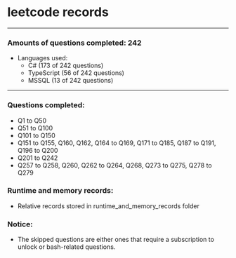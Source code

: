 # leetcode records
-----
### Amounts of questions completed: 242
- Languages used:
  - C# (173 of 242 questions)
  - TypeScript (56 of 242 questions)
  - MSSQL (13 of 242 questions)
-----
### Questions completed:
- Q1 to Q50
- Q51 to Q100
- Q101 to Q150
- Q151 to Q155, Q160, Q162, Q164 to Q169, Q171 to Q185, Q187 to Q191, Q196 to Q200
- Q201 to Q242
- Q257 to Q258, Q260, Q262 to Q264, Q268, Q273 to Q275, Q278 to Q279
### Runtime and memory records:
- Relative records stored in runtime_and_memory_records folder
### Notice:
- The skipped questions are either ones that require a subscription to unlock or bash-related questions.